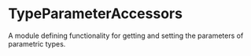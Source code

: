 # TypeParameterAccessors

A module defining functionality for getting and setting the parameters of parametric types.
